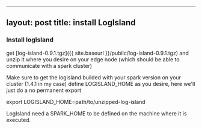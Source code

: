 ---
layout: post
title: install LogIsland
------------------------


### Install logIsland

get [log-island-0.9.1.tgz]({{ site.baseurl }}/public/log-island-0.9.1.tgz) 
and unzip it where you desire on your edge node 
(which should be able to communicate with a spark cluster)

Make sure to get the logisland builded with your spark version on your cluster (1.4.1 in my case)
define LOGISLAND_HOME as you desire, here we'll just do a no permanent export

export LOGISLAND_HOME=path/to/unzipped-log-island

LogIsland need a SPARK_HOME to be defined on the machine where it is executed.